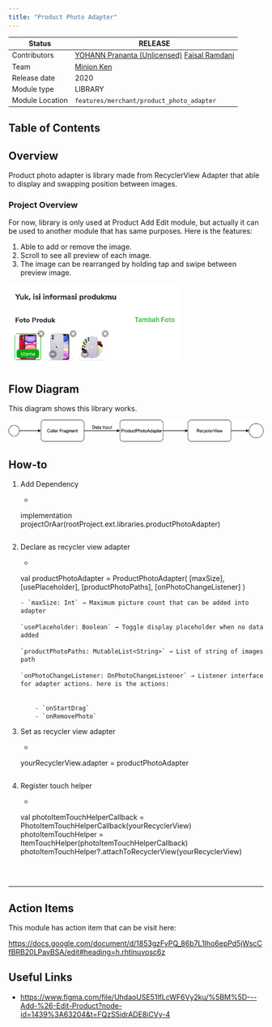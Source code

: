 ```yaml
---
title: "Product Photo Adapter"
---
```



| **Status** | <!--start status:GREEN-->RELEASE<!--end status--> |
| --- | --- |
| Contributors | [YOHANN Prananta (Unlicensed)](https://tokopedia.atlassian.net/wiki/people/5de4eab04ae7b80d0d19f990?ref=confluence) [Faisal Ramdani](https://tokopedia.atlassian.net/wiki/people/5def016f73b0bd0e4d82fa6e?ref=confluence)  |
| Team | [Minion Ken](https://tokopedia.atlassian.net/people/team/0ac7bdd0-19b2-4196-8711-b1a0a4b07178) |
| Release date | 2020 |
| Module type |  <!--start status:GREEN-->LIBRARY<!--end status--> |
| Module Location |  `features/merchant/product_photo_adapter` |

## Table of Contents

<!--toc-->

## Overview

Product photo adapter is library made from RecyclerView Adapter that able to display and swapping position between images.

### Project Overview

For now, library is only used at Product Add Edit module, but actually it can be used to another module that has same purposes. Here is the features:

1. Able to add or remove the image.
2. Scroll to see all preview of each image.
3. The image can be rearranged by holding tap and swipe between preview image.

![](res/Screen%20Shot%202023-02-02%20at%2017.56.50.png)

## Flow Diagram

This diagram shows this library works.

![](res/Untitled%20Diagram.png)

## How-to

1. Add Dependency


	- ```
	implementation projectOrAar(rootProject.ext.libraries.productPhotoAdapter)
	```
2. Declare as recycler view adapter


	- ```
	val productPhotoAdapter = ProductPhotoAdapter(
	  [maxSize],
	  [usePlaceholder],
	  [productPhotoPaths],
	  [onPhotoChangeListener]
	)
	```
	- `maxSize: Int` → Maximum picture count that can be added into adapter
	
	`usePlaceholder: Boolean` → Toggle display placeholder when no data added
	
	`productPhotoPaths: MutableList<String>` → List of string of images path 
	
	`onPhotoChangeListener: OnPhotoChangeListener` → Listener interface for adapter actions. here is the actions:
	
	
		- `onStartDrag`
		- `onRemovePhoto`
3. Set as recycler view adapter


	- ```
	yourRecyclerView.adapter = productPhotoAdapter
	```
4. Register touch helper


	- ```
	val photoItemTouchHelperCallback = PhotoItemTouchHelperCallback(yourRecyclerView)
	photoItemTouchHelper = ItemTouchHelper(photoItemTouchHelperCallback)
	photoItemTouchHelper?.attachToRecyclerView(yourRecyclerView)
	```



---

## Action Items

This module has action item that can be visit here:

<https://docs.google.com/document/d/1853gzFyPQ_86b7L1Iho6epPd5jWscCfBRB20LPavBSA/edit#heading=h.rhtinuvosc6z> 

## Useful Links

- <https://www.figma.com/file/UhdaoUSE51lfLcWF6Vy2ku/%5BM%5D---Add-%26-Edit-Product?node-id=1439%3A63204&t=FQzS5idrADE8iCVy-4>
